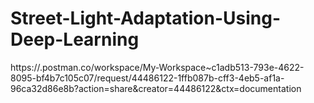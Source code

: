 # Street-Light-Adaptation-Using-Deep-Learning

https://.postman.co/workspace/My-Workspace~c1adb513-793e-4622-8095-bf4b7c105c07/request/44486122-1ffb087b-cff3-4eb5-af1a-96ca32d86e8b?action=share&creator=44486122&ctx=documentation
